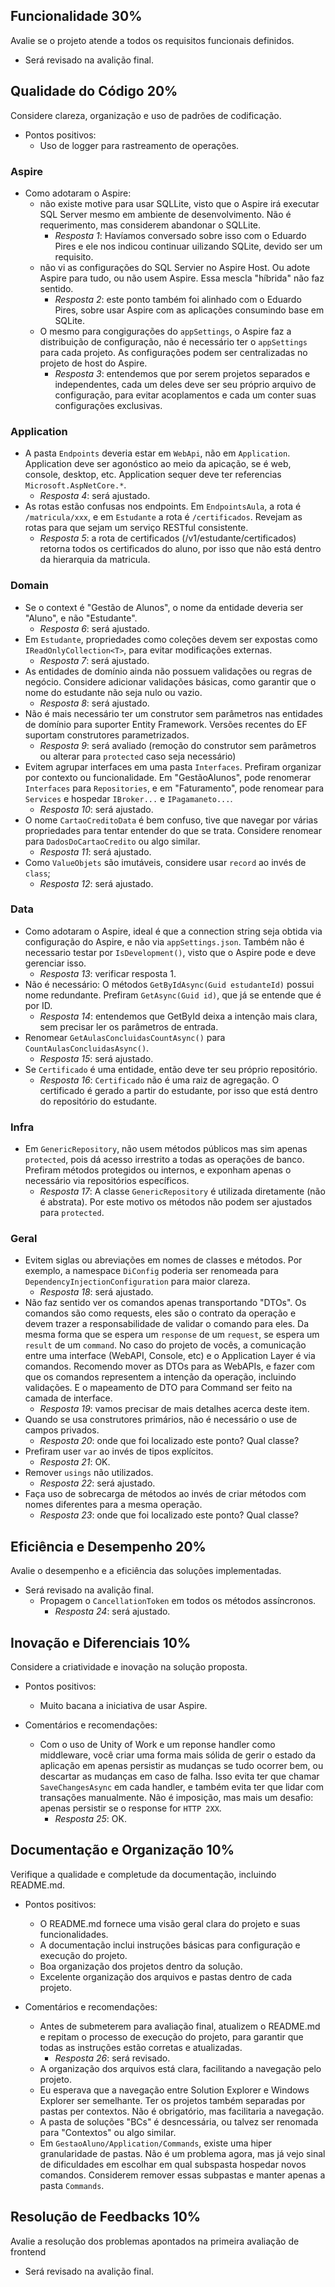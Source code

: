 ## Funcionalidade 30%

Avalie se o projeto atende a todos os requisitos funcionais definidos.
* Será revisado na avalição final.


## Qualidade do Código 20%

Considere clareza, organização e uso de padrões de codificação.

* Pontos positivos:
  - Uso de logger para rastreamento de operações.

### Aspire
- Como adotaram o Aspire:
  - não existe motive para usar SQLLite, visto que o Aspire irá executar SQL Server mesmo em ambiente de desenvolvimento. Não é requerimento, mas considerem abandonar o SQLLite.
	- *Resposta 1*: Havíamos conversado sobre isso com o Eduardo Pires e ele nos indicou continuar uilizando SQLite, devido ser um requisito. 
  - não vi as configurações do SQL Servier no Aspire Host. Ou adote Aspire para tudo, ou não usem Aspire. Essa mescla "híbrida" não faz sentido.
	- *Resposta 2*: este ponto também foi alinhado com o Eduardo Pires, sobre usar Aspire com as aplicações consumindo base em SQLite.
  - O mesmo para congigurações do `appSettings`, o Aspire faz a distribuição de configuração, não é necessário ter o `appSettings` para cada projeto. As configurações podem ser centralizadas no projeto de host do Aspire.
	- *Resposta 3*: entendemos que por serem projetos separados e independentes, cada um deles deve ser seu próprio arquivo de configuração, para evitar acoplamentos e cada um conter suas configurações exclusivas.

### Application
- A pasta `Endpoints` deveria estar em `WebApi`, não em `Application`. Application deve ser agonóstico ao meio da apicação, se é web, console, desktop, etc. Application sequer deve ter referencias `Microsoft.AspNetCore.*`.
	- *Resposta 4*: será ajustado.
- As rotas estão confusas nos endpoints. Em `EndpointsAula`, a rota é `/matricula/xxx`, e em `Estudante` a rota é `/certificados`. Revejam as rotas para que sejam um serviço RESTful consistente.
	- *Resposta 5*: a rota de certificados (/v1/estudante/certificados) retorna todos os certificados do aluno, por isso que não está dentro da hierarquia da matricula. 

### Domain
- Se o context é "Gestão de Alunos", o nome da entidade deveria ser "Aluno", e não "Estudante".
	- *Resposta 6*: será ajustado.
- Em `Estudante`, propriedades como coleções devem ser expostas como `IReadOnlyCollection<T>`, para evitar modificações externas.
	- *Resposta 7*: será ajustado.
- As entidades de domínio ainda não possuem validações ou regras de negócio. Considere adicionar validações básicas, como garantir que o nome do estudante não seja nulo ou vazio.
	- *Resposta 8*: será ajustado.
- Não é mais necessário ter um construtor sem parâmetros nas entidades de domínio para suporter Entity Framework. Versões recentes do EF suportam construtores parametrizados.
	- *Resposta 9*: será avaliado (remoção do construtor sem parâmetros ou alterar para ```protected``` caso seja necessário)
- Evitem agrupar interfaces em uma pasta `Interfaces`. Prefiram organizar por contexto ou funcionalidade. Em "GestãoAlunos", pode renomerar `Interfaces` para `Repositories`, e em "Faturamento", pode renomear para `Services` e hospedar `IBroker...` e `IPagamaneto...`.
	- *Resposta 10*: será ajustado.
- O nome `CartaoCreditoData` é bem confuso, tive que navegar por várias propriedades para tentar entender do que se trata. Considere renomear para `DadosDoCartaoCredito` ou algo similar.
	- *Resposta 11*: será ajustado.
- Como `ValueObjets` são imutáveis, considere usar `record` ao invés de `class`;
	- *Resposta 12*: será ajustado.

### Data
- Como adotaram o Aspire, ideal é que a connection string seja obtida via configuração do Aspire, e não via `appSettings.json`. Também não é necessario testar por `IsDevelopment()`, visto que o Aspire pode e deve gerenciar isso.
	- *Resposta 13*: verificar resposta 1.
- Não é necessário: O métodos `GetByIdAsync(Guid estudanteId)` possui nome redundante. Prefiram `GetAsync(Guid id)`, que já se entende que é por ID.
	- *Resposta 14*: entendemos que GetById deixa a intenção mais clara, sem precisar ler os parâmetros de entrada.
- Renomear `GetAulasConcluidasCountAsync()` para `CountAulasConcluidasAsync()`.
	- *Resposta 15*: será ajustado.
- Se `Certificado` é uma entidade, então deve ter seu próprio repositório. 
	- *Resposta 16*: `Certificado` não é uma raiz de agregação. O certificado é gerado a partir do estudante, por isso que está dentro do repositório do estudante. 

### Infra
- Em `GenericRepository`, não usem métodos públicos mas sim apenas `protected`, pois dá acesso irrestrito a todas as operações de banco. Prefiram métodos protegidos ou internos, e exponham apenas o necessário via repositórios específicos.
	- *Resposta 17*: A classe `GenericRepository` é utilizada diretamente (não é abstrata). Por este motivo os métodos não podem ser ajustados para `protected`.

### Geral
- Evitem siglas ou abreviações em nomes de classes e métodos. Por exemplo, a namespace `DiConfig` poderia ser renomeada para `DependencyInjectionConfiguration` para maior clareza.
	- *Resposta 18*: será ajustado.
- Não faz sentido ver os comandos apenas transportando "DTOs". Os comandos são como requests, eles são o contrato da operação e devem trazer a responsabilidade de validar o comando para eles. Da mesma forma que se espera um `response` de um `request`, se espera um `result` de um `command`. No caso do projeto de vocês, a comunicação entre uma interface (WebAPI, Console, etc) e o Application Layer é via comandos. Recomendo mover as DTOs para as WebAPIs, e fazer com que os comandos representem a intenção da operação, incluindo validações. E o mapeamento de DTO para Command ser feito na camada de interface.
	- *Resposta 19*: vamos precisar de mais detalhes acerca deste item.
- Quando se usa construtores primários, não é necessário o use de campos privados.
	- *Resposta 20*: onde que foi localizado este ponto? Qual classe?
- Prefiram user `var` ao invés de tipos explícitos.
	- *Resposta 21*: OK. 
- Remover `usings` não utilizados.
	- *Resposta 22*: será ajustado.
- Faça uso de sobrecarga de métodos ao invés de criar métodos com nomes diferentes para a mesma operação. 
	- *Resposta 23*: onde que foi localizado este ponto? Qual classe?

## Eficiência e Desempenho 20%

Avalie o desempenho e a eficiência das soluções implementadas.
* Será revisado na avalição final.
  - Propagem o `CancellationToken` em todos os métodos assíncronos.
	- *Resposta 24*: será ajustado.

## Inovação e Diferenciais 10%

Considere a criatividade e inovação na solução proposta.
* Pontos positivos:
  - Muito bacana a iniciativa de usar Aspire.

* Comentários e recomendações:
  - Com o uso de Unity of Work e um reponse handler como middleware, você criar uma forma mais sólida de gerir o estado da aplicação em apenas persistir as mudanças se tudo ocorrer bem, ou descartar as mudanças em caso de falha. Isso evita ter que chamar `SaveChangesAsync` em cada handler, e também evita ter que lidar com transações manualmente. Não é imposição, mas mais um desafio: apenas persistir se o response for `HTTP 2XX`.
	- *Resposta 25*: OK. 

## Documentação e Organização 10%

Verifique a qualidade e completude da documentação, incluindo README.md.
* Pontos positivos:
  - O README.md fornece uma visão geral clara do projeto e suas funcionalidades.
  - A documentação inclui instruções básicas para configuração e execução do projeto.
  - Boa organização dos projetos dentro da solução.
  - Excelente organização dos arquivos e pastas dentro de cada projeto.

* Comentários e recomendações:
  - Antes de submeterem para avaliação final, atualizem o README.md e repitam o processo de execução do projeto, para garantir que todas as instruções estão corretas e atualizadas.
	- *Resposta 26*: será revisado. 
  - A organização dos arquivos está clara, facilitando a navegação pelo projeto.
  - Eu esperava que a navegação entre Solution Explorer e Windows Explorer ser semelhante. Ter os projetos também separadas por pastas per contextos. Não é obrigatório, mas facilitaria a navegação.
  - A pasta de soluções "BCs" é desncessária, ou talvez ser renomada para "Contextos" ou algo similar.
  - Em `GestaoAluno/Application/Commands`, existe uma hiper granularidade de pastas. Não é um problema agora, mas já vejo sinal de dificuldades em escolhar em qual subspasta hospedar novos comandos. Considerem remover essas subpastas e manter apenas a pasta `Commands`.

## Resolução de Feedbacks 10%

Avalie a resolução dos problemas apontados na primeira avaliação de frontend
* Será revisado na avalição final.

